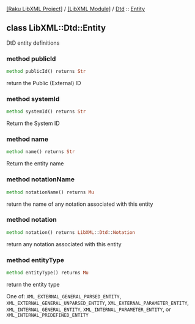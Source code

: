 [[Raku LibXML Project]](https://libxml-raku.github.io)
 / [[LibXML Module]](https://libxml-raku.github.io/LibXML-raku)
 / [Dtd](https://libxml-raku.github.io/LibXML-raku/Dtd)
 :: [Entity](https://libxml-raku.github.io/LibXML-raku/Dtd/Entity)

class LibXML::Dtd::Entity
-------------------------

DtD entity definitions

### method publicId

```raku
method publicId() returns Str
```

return the Public (External) ID

### method systemId

```raku
method systemId() returns Str
```

Return the System ID

### method name

```raku
method name() returns Str
```

Return the entity name

### method notationName

```raku
method notationName() returns Mu
```

return the name of any notation associated with this entity

### method notation

```raku
method notation() returns LibXML::Dtd::Notation
```

return any notation associated with this entity

### method entityType

```raku
method entityType() returns Mu
```

return the entity type

One of: `XML_EXTERNAL_GENERAL_PARSED_ENTITY`, `XML_EXTERNAL_GENERAL_UNPARSED_ENTITY`, `XML_EXTERNAL_PARAMETER_ENTITY`, `XML_INTERNAL_GENERAL_ENTITY`, `XML_INTERNAL_PARAMETER_ENTITY`, or `XML_INTERNAL_PREDEFINED_ENTITY`

